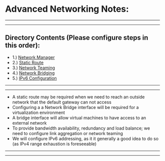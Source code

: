 # Advanced Networking Notes:
<hr><hr>

## Directory Contents (Please configure steps in this order):

* 1.) [Network Manager](NetworkManager.md)
* 2.) [Static Route](Static_Route.md)
* 3.) [Network Teaming](Network_Teaming.md)
* 4.) [Network Bridging](Network_Bridging.md)
* 5.) [IPv6 Configuration](IPv6_Config.md)

<hr><hr>

* A static route may be required when we need to reach an outside network that the default gateway can not access
* Configuring a a Network Bridge interface will be required for a virtualization environment
* A bridge interface will allow virtual machines to have access to an external network
* To provide bandwidth availability, redundancy and load balance; we need to configure link aggregation or network teaming
* We will configure IPv6 addressing, as it it generally a good idea to do so (as IPv4 range exhaustion is foreseeable)

<hr><hr>
